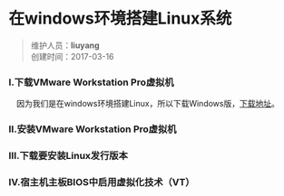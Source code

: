 #   在windows环境搭建Linux系统
>维护人员：**liuyang**  
>创建时间：2017-03-16   

### Ⅰ.下载VMware Workstation Pro虚拟机
　因为我们是在windows环境搭建Linux，所以下载Windows版，[下载地址](https://my.vmware.com/cn/web/vmware/info/slug/desktop_end_user_computing/vmware_workstation_pro/12_0)。

### Ⅱ.安装VMware Workstation Pro虚拟机

### Ⅲ.下载要安装Linux发行版本

### Ⅳ.宿主机主板BIOS中启用虚拟化技术（VT）
